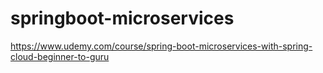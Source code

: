 # springboot-microservices
https://www.udemy.com/course/spring-boot-microservices-with-spring-cloud-beginner-to-guru
